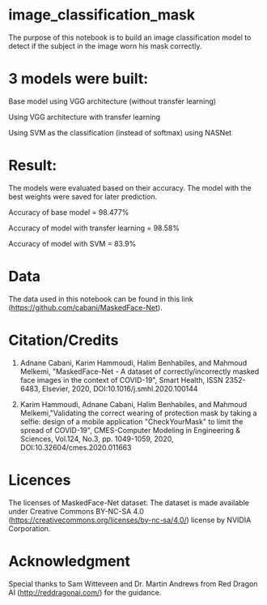 # image_classification_mask
The purpose of this notebook is to build an image classification model to detect if the subject in the image worn his mask correctly.

# 3 models were built:
Base model using VGG architecture (without transfer learning)

Using VGG architecture with transfer learning

Using SVM as the classification (instead of softmax) using NASNet

# Result:
The models were evaluated based on their accuracy. The model with the best weights were saved for later prediction.

Accuracy of base model = 98.477%

Accuracy of model with transfer learning = 98.58%

Accuracy of model with SVM = 83.9%

# Data
The data used in this notebook can be found in this link (https://github.com/cabani/MaskedFace-Net).

# Citation/Credits
1. Adnane Cabani, Karim Hammoudi, Halim Benhabiles, and Mahmoud Melkemi, "MaskedFace-Net - A dataset of correctly/incorrectly masked face images in the context of COVID-19", Smart Health, ISSN 2352-6483, Elsevier, 2020, DOI:10.1016/j.smhl.2020.100144

2. Karim Hammoudi, Adnane Cabani, Halim Benhabiles, and Mahmoud Melkemi,"Validating the correct wearing of protection mask by taking a selfie: design of a mobile application "CheckYourMask" to limit the spread of COVID-19", CMES-Computer Modeling in Engineering & Sciences, Vol.124, No.3, pp. 1049-1059, 2020, DOI:10.32604/cmes.2020.011663

# Licences
The licenses of MaskedFace-Net dataset: The dataset is made available under Creative Commons BY-NC-SA 4.0 (https://creativecommons.org/licenses/by-nc-sa/4.0/) license by NVIDIA Corporation.

# Acknowledgment
Special thanks to Sam Witteveen and Dr. Martin Andrews from Red Dragon AI (http://reddragonai.com/) for the guidance.
